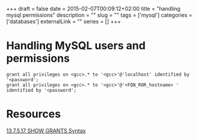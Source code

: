 +++ 
draft = false
date = 2015-02-07T00:09:12+02:00
title = "handling mysql permissions"
description = ""
slug = "" 
tags = ['mysql']
categories = ['databases']
externalLink = ""
series = []
+++

# Handling MySQL users and permissions


```
grant all privileges on <gcc>.* to '<gcc>'@'localhost' identified by '<password';
grant all privileges on <gcc>.* to '<gcc>'@'<FQN_ROR_hostname> ' identified by '<password';
```


# Resources

[13.7.5.17 SHOW GRANTS Syntax](https://dev.mysql.com/doc/refman/5.0/en/show-grants.html)